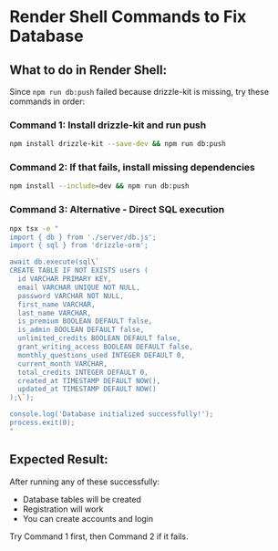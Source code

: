 # Render Shell Commands to Fix Database

## What to do in Render Shell:

Since `npm run db:push` failed because drizzle-kit is missing, try these commands in order:

### Command 1: Install drizzle-kit and run push
```bash
npm install drizzle-kit --save-dev && npm run db:push
```

### Command 2: If that fails, install missing dependencies
```bash
npm install --include=dev && npm run db:push
```

### Command 3: Alternative - Direct SQL execution
```bash
npx tsx -e "
import { db } from './server/db.js';
import { sql } from 'drizzle-orm';

await db.execute(sql\`
CREATE TABLE IF NOT EXISTS users (
  id VARCHAR PRIMARY KEY,
  email VARCHAR UNIQUE NOT NULL,
  password VARCHAR NOT NULL,
  first_name VARCHAR,
  last_name VARCHAR,
  is_premium BOOLEAN DEFAULT false,
  is_admin BOOLEAN DEFAULT false,
  unlimited_credits BOOLEAN DEFAULT false,
  grant_writing_access BOOLEAN DEFAULT false,
  monthly_questions_used INTEGER DEFAULT 0,
  current_month VARCHAR,
  total_credits INTEGER DEFAULT 0,
  created_at TIMESTAMP DEFAULT NOW(),
  updated_at TIMESTAMP DEFAULT NOW()
);\`);

console.log('Database initialized successfully!');
process.exit(0);
"
```

## Expected Result:
After running any of these successfully:
- Database tables will be created
- Registration will work
- You can create accounts and login

Try Command 1 first, then Command 2 if it fails.
